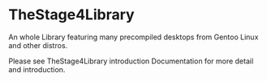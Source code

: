 # TheStage4Library
An whole Library featuring many precompiled desktops from Gentoo Linux and other distros.

Please see TheStage4Library introduction Documentation for more detail and introduction.
